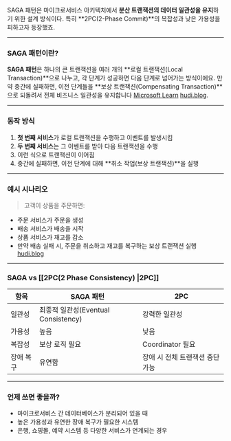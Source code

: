 SAGA 패턴은 마이크로서비스 아키텍처에서 **분산 트랜잭션의 데이터 일관성을 유지**하기 위한 설계 방식이다. 특히 **2PC(2-Phase Commit)**의 복잡성과 낮은 가용성을 피하고자 등장했죠.

---

###  SAGA 패턴이란?

**SAGA 패턴**은 하나의 큰 트랜잭션을 여러 개의 **로컬 트랜잭션(Local Transaction)**으로 나누고, 각 단계가 성공하면 다음 단계로 넘어가는 방식이에요. 만약 중간에 실패하면, 이전 단계들을 **보상 트랜잭션(Compensating Transaction)**으로 되돌려서 전체 비즈니스 일관성을 유지합니다 [Microsoft Learn](https://learn.microsoft.com/ko-kr/azure/architecture/patterns/saga) [hudi.blog](https://hudi.blog/saga-pattern/).

---

###  동작 방식

1. **첫 번째 서비스**가 로컬 트랜잭션을 수행하고 이벤트를 발생시킴
2. **두 번째 서비스**는 그 이벤트를 받아 다음 트랜잭션을 수행
3. 이런 식으로 트랜잭션이 이어짐
4. 중간에 실패하면, 이전 단계에 대해 **취소 작업(보상 트랜잭션)**을 실행

---

###  예시 시나리오

> 고객이 상품을 주문하면:

- 주문 서비스가 주문을 생성
- 배송 서비스가 배송을 시작
- 상품 서비스가 재고를 감소
- 만약 배송 실패 시, 주문을 취소하고 재고를 복구하는 보상 트랜잭션 실행 [hudi.blog](https://hudi.blog/saga-pattern/)

---

###  SAGA vs [[2PC(2 Phase Consistency) |2PC]]

|항목|SAGA 패턴|2PC|
|---|---|---|
|일관성|최종적 일관성(Eventual Consistency)|강력한 일관성|
|가용성|높음|낮음|
|복잡성|보상 로직 필요|Coordinator 필요|
|장애 복구|유연함|장애 시 전체 트랜잭션 중단 가능|

---

###  언제 쓰면 좋을까?

- 마이크로서비스 간 데이터베이스가 분리되어 있을 때
- 높은 가용성과 유연한 장애 복구가 필요한 시스템
- 은행, 쇼핑몰, 예약 시스템 등 다양한 서비스가 연계되는 경우
